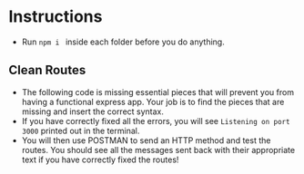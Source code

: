 # Instructions
- Run `npm i ` inside each folder before you do anything.

## Clean Routes
- The following code is missing essential pieces that will prevent you from having a functional express app.  Your job is to find the pieces that are missing and insert the correct syntax.
- If you have correctly fixed all the errors, you will see `Listening on port 3000` printed out in the terminal.
- You will then use POSTMAN to send an HTTP method and test the routes.  You should see all the messages sent back with their appropriate text if you have correctly fixed the routes!